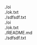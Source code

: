 ./oi <br>
./ok.txt <br>
./sdfsdf.txt <br>
./oi <br>
./ok.txt <br>
./README.md <br>
./sdfsdf.txt <br>
